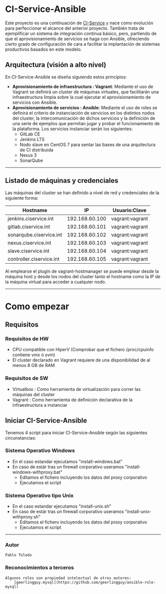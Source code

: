 # CI-Service-Ansible

Este proyecto es una continuación de [CI-Service](https://github.com/pablotoledo/CI-Service) y nace como evolución para perfeccionar el alcance del anterior proyecto. También trata de ejemplificar un sistema de integración contínua básico, pero, partiendo de que el aprovisionamiento de servicios se haga con Ansible, ofreciendo cierto grado de configuración de cara a facilitar la implantación de sistemas productivos basados en este modelo.

## Arquitectura (visión a alto nivel)
En CI-Service-Ansible se diseña siguiendo estos principios:

 - **Aprovisionamiento de infraestructura : Vagrant**: Mediante el uso de Vagrant se definirá un cluster de máquinas virtuales, que facilitarán una infraestructura limpia sobre la cual ejecutar el aprovisionamiento de servicios con Ansible.
 - **Aprovisionamiento de servicios : Ansible**: Mediante el uso de roles se definirá el criterio de instanciación de servicios en los distintos nodos del cluster, la intercomunicación de dichos servicios y la definición de una serie de ejemplos que permitan jugar y probar el funcionamiento de la plataforma. Los servicios instanciar serán los siguientes:
	 - GitLab CE
	 - Jenkins LTS
	 - Nodo slave en CentOS 7 para sentar las bases de una arquitectura de CI distribuida
	 - Nexus 3
	 - SonarQube


----------

## Listado de máquinas y credenciales
Las máquinas del cluster se han definido a nivel de red y credenciales de la siguiente forma:

|Hostname|IP|Usuario:Clave|
|--|--|--|
|jenkins.ciservice.int|192.168.60.100|vagrant:vagrant|
|gitlab.ciservice.int|192.168.60.101|vagrant:vagrant|
|sonarqube.ciservice.int|192.168.60.102|vagrant:vagrant|
|nexus.ciservice.int|192.168.60.103|vagrant:vagrant|
|slave.ciservice.int|192.168.60.104|vagrant:vagrant|
|controller.ciservice.int|192.168.60.105|vagrant:vagrant|

Al emplearse el plugin de vagrant-hostmanager se puede emplear desde la máquina host y desde los nodos del cluster tanto el hostname como la IP de la máquina virtual para acceder a cualquier nodo.

----------


# Como empezar

## Requisitos

### Requisitos de HW

 - CPU compatible con HiperV (Comprobar que el fichero /proc/cpuinfo contiene vmx ó svm)
 - El cluster declarado en Vagrant requiere de una disponibilidad de al menos 8 GB de RAM

### Requisitos de SW

 - Virtualbox : Como herramienta de virtualización para correr las máquinas del cluster
 - Vagrant : Como herramienta de definición declarativa de la infraestructura a instanciar

## Iniciar CI-Service-Ansible

Tenemos 4 script para iniciar CI-Service-Ansible según las siguientes circunstancias:
### Sistema Operativo Windows

 - En el caso estandar ejecutamos "install-windows.bat"
 -  En caso de estár tras un firewall corporativo useramos "install-windows-withproxy.bat"
	 - Editamos el fichero incluyendo los datos del proxy corporativo
	 - Ejecutamos el script

### Sistema Operativo tipo Unix

 - En el caso estandar ejecutamos "install-unix.sh"
 -  En caso de estár tras un firewall corporativo useramos "install-unix-withproxy.sh"
	 - Editamos el fichero incluyendo los datos del proxy corporativo
	 - Ejecutamos el script


----------

### Autor
    Pablo Toledo

### Reconocimientos a terceros
	Algunos roles son propiedad intelectual de otros autores:
		[geerlingguy.mysql](https://github.com/geerlingguy/ansible-role-mysql)